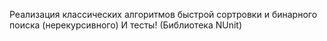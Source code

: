 Реализация классических алгоритмов быстрой сортровки и бинарного поиска (нерекурсивного)
И тесты! (Библиотека NUnit)
